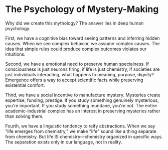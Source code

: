 # The Psychology of Mystery-Making

Why did we create this mythology? The answer lies in deep human psychology.

First, we have a cognitive bias toward seeing patterns and inferring hidden causes. When we see complex behavior, we assume complex causes. The idea that simple rules could produce complex outcomes violates our intuitions.

Second, we have a emotional need to preserve human specialness. If consciousness is just neurons firing, if life is just chemistry, if societies are just individuals interacting, what happens to meaning, purpose, dignity? Emergence offers a way to accept scientific facts while preserving existential comfort.

Third, we have a social incentive to manufacture mystery. Mysteries create expertise, funding, prestige. If you study something genuinely mysterious, you're important. If you study something mundane, you're not. The entire academic-industrial complex has an interest in preserving mysteries rather than solving them.

Fourth, we have a linguistic tendency to reify abstractions. When we say "life emerges from chemistry," we make "life" sound like a thing separate from chemistry. But life IS chemistry—chemistry organized in specific ways. The separation exists only in our language, not in reality.

